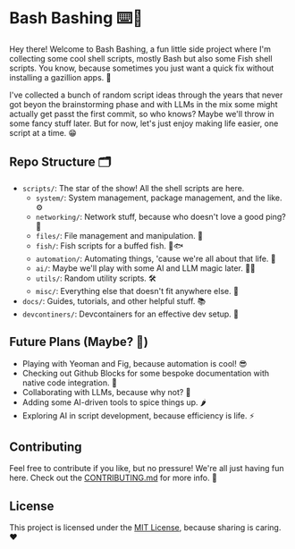 # Bash Bashing ⌨️👊

Hey there! Welcome to Bash Bashing, a fun little side project where I'm collecting some cool shell scripts, mostly Bash but also some Fish shell scripts. You know, because sometimes you just want a quick fix without installing a gazillion apps. 🤷

I've collected a bunch of random script ideas through the years that never got beyon the brainstorming phase and with LLMs in the mix some might actually get passt the first commit, so who knows? Maybe we'll throw in some fancy stuff later. But for now, let's just enjoy making life easier, one script at a time. 😁

## Repo Structure 🗂️

- `scripts/`: The star of the show! All the shell scripts are here.
  - `system/`: System management, package management, and the like. ⚙️
  - `networking/`: Network stuff, because who doesn't love a good ping? 🏓
  - `files/`: File management and manipulation. 📁
  - `fish/`: Fish scripts for a buffed fish. 💪🐟
  - `automation/`: Automating things, 'cause we're all about that life. 🤖
  - `ai/`: Maybe we'll play with some AI and LLM magic later. 🧙‍♂️
  - `utils/`: Random utility scripts. 🛠️
  - `misc/`: Everything else that doesn't fit anywhere else. 🎒
- `docs/`: Guides, tutorials, and other helpful stuff. 📚
- `devcontiners/`: Devcontainers for an effective dev setup. 🐋

## Future Plans (Maybe? 🤔)

- Playing with Yeoman and Fig, because automation is cool! 😎
- Checking out Github Blocks for some bespoke documentation with native code integration. 🔧
- Collaborating with LLMs, because why not? 🧠
- Adding some AI-driven tools to spice things up. 🌶️
- Exploring AI in script development, because efficiency is life. ⚡

## Contributing

Feel free to contribute if you like, but no pressure! We're all just having fun here. Check out the [CONTRIBUTING.md](CONTRIBUTING.md) for more info. 🤝

## License

This project is licensed under the [MIT License](LICENSE), because sharing is caring. ❤️
